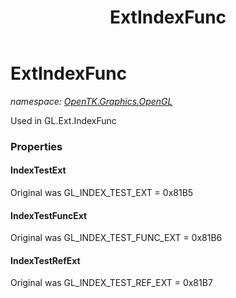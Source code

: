 ﻿---
title: ExtIndexFunc
---

# ExtIndexFunc
_namespace: [OpenTK.Graphics.OpenGL](N-OpenTK.Graphics.OpenGL.html)_

Used in GL.Ext.IndexFunc



### Properties

#### IndexTestExt
Original was GL_INDEX_TEST_EXT = 0x81B5
#### IndexTestFuncExt
Original was GL_INDEX_TEST_FUNC_EXT = 0x81B6
#### IndexTestRefExt
Original was GL_INDEX_TEST_REF_EXT = 0x81B7

